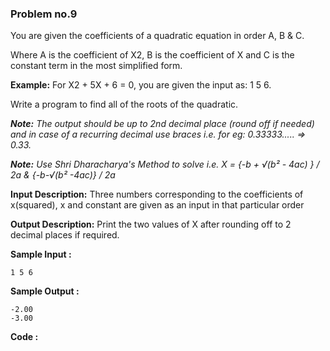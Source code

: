 ### Problem no.9

You are given the coefficients of a quadratic equation in order A, B & C.

Where A is the coefficient of X2,  B is the coefficient of X and C is the constant term in the most simplified form.

**Example:** For  X2 + 5X + 6 = 0, you are given the input as: 1 5 6.

Write a program to find all of the roots of the quadratic.

***Note:** The output should be up to 2nd decimal place (round off if needed) and in case of a recurring decimal use braces i.e. for eg: 0.33333..... => 0.33.*

***Note:** Use Shri Dharacharya's Method to solve i.e. X = {-b + √(b² - 4ac) } / 2a & {-b-√(b² -4ac)} / 2a*

**Input Description:**
Three numbers corresponding to the coefficients of x(squared), x and constant are given as an input in that particular order

**Output Description:**
Print the two values of X after rounding off to 2 decimal places if required.

**Sample Input :**
```
1 5 6
```

**Sample Output :**
```
-2.00
-3.00
```

**Code :**
```python

```
